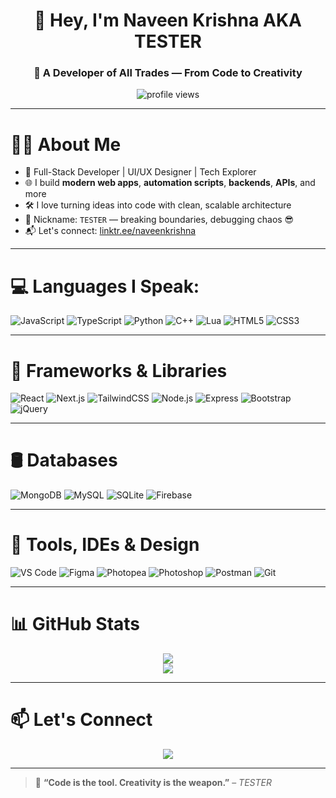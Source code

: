 <h1 align="center">🚀 Hey, I'm Naveen Krishna AKA <strong>TESTER</strong></h1>

<h3 align="center">🧠 A Developer of All Trades — From Code to Creativity</h3>

<p align="center">
  <img src="https://komarev.com/ghpvc/?username=TESTER-USERNAME&label=Profile%20Views&color=blueviolet&style=flat-square" alt="profile views"/>
</p>

---

# 👨‍💻 About Me

- 💼 Full-Stack Developer | UI/UX Designer | Tech Explorer  
- 🌐 I build **modern web apps**, **automation scripts**, **backends**, **APIs**, and more  
- 🛠️ I love turning ideas into code with clean, scalable architecture  
- 🧪 Nickname: `TESTER` — breaking boundaries, debugging chaos 😎  
- 📬 Let's connect: [linktr.ee/naveenkrishna](https://linktr.ee/naveenkrishna)

---

# 💻 Languages I Speak:

![JavaScript](https://img.shields.io/badge/JavaScript-black?style=for-the-badge&logo=javascript)
![TypeScript](https://img.shields.io/badge/TypeScript-007ACC?style=for-the-badge&logo=typescript)
![Python](https://img.shields.io/badge/Python-3776AB?style=for-the-badge&logo=python&logoColor=white)
![C++](https://img.shields.io/badge/C++-00599C?style=for-the-badge&logo=c%2B%2B&logoColor=white)
![Lua](https://img.shields.io/badge/Lua-2C2D72?style=for-the-badge&logo=lua&logoColor=white)
![HTML5](https://img.shields.io/badge/HTML5-E34F26?style=for-the-badge&logo=html5&logoColor=white)
![CSS3](https://img.shields.io/badge/CSS3-1572B6?style=for-the-badge&logo=css3&logoColor=white)

---

# 🧩 Frameworks & Libraries

![React](https://img.shields.io/badge/React-20232a?style=for-the-badge&logo=react&logoColor=61DAFB)
![Next.js](https://img.shields.io/badge/Next.js-000000?style=for-the-badge&logo=nextdotjs&logoColor=white)
![TailwindCSS](https://img.shields.io/badge/Tailwind-38B2AC?style=for-the-badge&logo=tailwind-css&logoColor=white)
![Node.js](https://img.shields.io/badge/Node.js-339933?style=for-the-badge&logo=nodedotjs&logoColor=white)
![Express](https://img.shields.io/badge/Express.js-404D59?style=for-the-badge)
![Bootstrap](https://img.shields.io/badge/Bootstrap-563D7C?style=for-the-badge&logo=bootstrap&logoColor=white)
![jQuery](https://img.shields.io/badge/jQuery-0769AD?style=for-the-badge&logo=jquery&logoColor=white)

---

# 🛢️ Databases

![MongoDB](https://img.shields.io/badge/MongoDB-4EA94B?style=for-the-badge&logo=mongodb&logoColor=white)
![MySQL](https://img.shields.io/badge/MySQL-4479A1?style=for-the-badge&logo=mysql&logoColor=white)
![SQLite](https://img.shields.io/badge/SQLite-07405E?style=for-the-badge&logo=sqlite&logoColor=white)
![Firebase](https://img.shields.io/badge/Firebase-ffca28?style=for-the-badge&logo=firebase&logoColor=black)

---

# 🧠 Tools, IDEs & Design

![VS Code](https://img.shields.io/badge/VSCode-007ACC?style=for-the-badge&logo=visual-studio-code&logoColor=white)
![Figma](https://img.shields.io/badge/Figma-F24E1E?style=for-the-badge&logo=figma&logoColor=white)
![Photopea](https://img.shields.io/badge/Photopea-18a497?style=for-the-badge&logo=photopea&logoColor=white)
![Photoshop](https://img.shields.io/badge/Photoshop-31A8FF?style=for-the-badge&logo=adobe-photoshop&logoColor=white)
![Postman](https://img.shields.io/badge/Postman-FF6C37?style=for-the-badge&logo=postman&logoColor=white)
![Git](https://img.shields.io/badge/Git-F05032?style=for-the-badge&logo=git&logoColor=white)

---

# 📊 GitHub Stats

<p align="center">
  <img src="https://github-readme-stats-two-nu-34.vercel.app/api?username=TESTER-USERNAME&show_icons=true&theme=dark&hide_border=false" />
  <br>
  <img src="https://github-readme-stats-two-nu-34.vercel.app/api/top-langs/?username=TESTER-USERNAME&layout=compact&theme=dark&hide_border=false" />
</p>

---

# 📫 Let's Connect

<p align="center">
  <a href="https://linktr.ee/naveenkrishna">
    <img src="https://custom-icon-badges.demolab.com/badge/Linktree-Connect-ff4757?style=for-the-badge&logo=linktree&logoColor=white"/>
  </a>
</p>

---

> 🧠 **“Code is the tool. Creativity is the weapon.”** – <i>TESTER</i>
